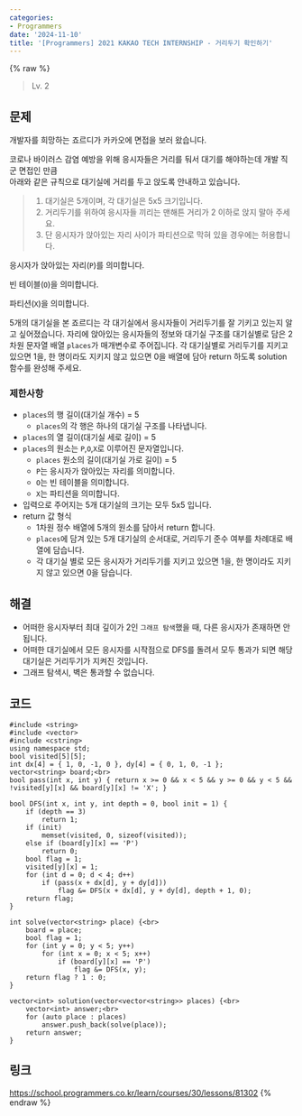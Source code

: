 ```yaml
---
categories:
- Programmers
date: '2024-11-10'
title: '[Programmers] 2021 KAKAO TECH INTERNSHIP - 거리두기 확인하기'
---
```


{% raw %}
> Lv. 2<br>

## 문제
개발자를 희망하는 죠르디가 카카오에 면접을 보러 왔습니다.  
  
코로나 바이러스 감염 예방을 위해 응시자들은 거리를 둬서 대기를 해야하는데 개발 직군 면접인 만큼  
아래와 같은 규칙으로 대기실에 거리를 두고 앉도록 안내하고 있습니다.

> 1.  대기실은 5개이며, 각 대기실은 5x5 크기입니다.<br>
> 2.  거리두기를 위하여 응시자들 끼리는 맨해튼 거리가 2 이하로 앉지 말아 주세요.<br>
> 3.  단 응시자가 앉아있는 자리 사이가 파티션으로 막혀 있을 경우에는 허용합니다.<br>

응시자가 앉아있는 자리(`P`)를 의미합니다.

빈 테이블(`O`)을 의미합니다.

파티션(`X`)을 의미합니다.

5개의 대기실을 본 죠르디는 각 대기실에서 응시자들이 거리두기를 잘 기키고 있는지 알고 싶어졌습니다. 자리에 앉아있는 응시자들의 정보와 대기실 구조를 대기실별로 담은 2차원 문자열 배열  `places`가 매개변수로 주어집니다. 각 대기실별로 거리두기를 지키고 있으면 1을, 한 명이라도 지키지 않고 있으면 0을 배열에 담아 return 하도록 solution 함수를 완성해 주세요.

### 제한사항
-   `places`의 행 길이(대기실 개수) = 5
    -   `places`의 각 행은 하나의 대기실 구조를 나타냅니다.
-   `places`의 열 길이(대기실 세로 길이) = 5
-   `places`의 원소는  `P`,`O`,`X`로 이루어진 문자열입니다.
    -   `places`  원소의 길이(대기실 가로 길이) = 5
    -   `P`는 응시자가 앉아있는 자리를 의미합니다.
    -   `O`는 빈 테이블을 의미합니다.
    -   `X`는 파티션을 의미합니다.
-   입력으로 주어지는 5개 대기실의 크기는 모두 5x5 입니다.
-   return 값 형식
    -   1차원 정수 배열에 5개의 원소를 담아서 return 합니다.
    -   `places`에 담겨 있는 5개 대기실의 순서대로, 거리두기 준수 여부를 차례대로 배열에 담습니다.
    -   각 대기실 별로 모든 응시자가 거리두기를 지키고 있으면 1을, 한 명이라도 지키지 않고 있으면 0을 담습니다.

## 해결
- 어떠한 응시자부터 최대 깊이가 2인 `그래프 탐색`했을 때, 다른 응시자가 존재하면 안됩니다.
- 어떠한 대기실에서 모든 응시자를 시작점으로 DFS를 돌려서 모두 통과가 되면 해당 대기실은 거리두기가 지켜진 것입니다.
- 그래프 탐색시, 벽은 통과할 수 없습니다.

## 코드
```
#include <string>
#include <vector>
#include <cstring>
using namespace std;
bool visited[5][5];
int dx[4] = { 1, 0, -1, 0 }, dy[4] = { 0, 1, 0, -1 };
vector<string> board;<br>
bool pass(int x, int y) { return x >= 0 && x < 5 && y >= 0 && y < 5 && !visited[y][x] && board[y][x] != 'X'; }

bool DFS(int x, int y, int depth = 0, bool init = 1) {
    if (depth == 3)
        return 1;
    if (init)
        memset(visited, 0, sizeof(visited));
    else if (board[y][x] == 'P')
        return 0;
    bool flag = 1;
    visited[y][x] = 1;
    for (int d = 0; d < 4; d++)
        if (pass(x + dx[d], y + dy[d]))
            flag &= DFS(x + dx[d], y + dy[d], depth + 1, 0);
    return flag;
}

int solve(vector<string> place) {<br>
    board = place;
    bool flag = 1;
    for (int y = 0; y < 5; y++)
        for (int x = 0; x < 5; x++)
            if (board[y][x] == 'P')
                flag &= DFS(x, y);
    return flag ? 1 : 0;
}

vector<int> solution(vector<vector<string>> places) {<br>
    vector<int> answer;<br>
    for (auto place : places)
        answer.push_back(solve(place));
    return answer;
}
```

## 링크
https://school.programmers.co.kr/learn/courses/30/lessons/81302
{% endraw %}
